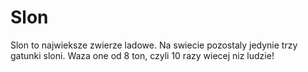# Slon

Slon to najwieksze zwierze ladowe. Na swiecie pozostaly jedynie trzy gatunki
sloni. Waza one od 8 ton, czyli 10 razy wiecej niz ludzie!
